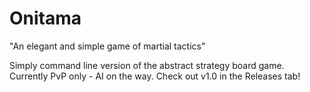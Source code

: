 # Onitama
"An elegant and simple game of martial tactics"

Simply command line version of the abstract strategy board game. Currently PvP only - AI on the way. Check out v1.0 in the Releases tab!
